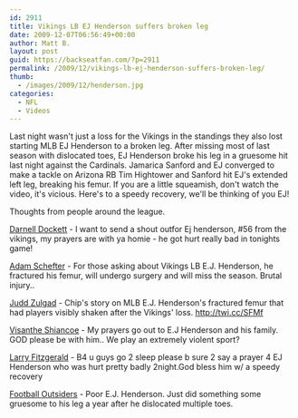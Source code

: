 ```yaml
---
id: 2911
title: Vikings LB EJ Henderson suffers broken leg
date: 2009-12-07T06:56:49+00:00
author: Matt B.
layout: post
guid: https://backseatfan.com/?p=2911
permalink: /2009/12/vikings-lb-ej-henderson-suffers-broken-leg/
thumb:
  - /images/2009/12/henderson.jpg
categories:
  - NFL
  - Videos
---
```


<div class="entry">
  <p>
    Last night wasn't just a loss for the Vikings in the standings they also lost starting MLB EJ Henderson to a broken leg. After missing most of last season with dislocated toes, EJ Henderson broke his leg in a gruesome hit last night against the Cardinals. Jamarica Sanford and EJ converged to make a tackle on Arizona RB Tim Hightower and Sanford hit EJ's extended left leg, breaking his femur. If you are a little squeamish, don't watch the video, it's vicious. Here's to a speedy recovery, we'll be thinking of you EJ!
  </p>

  <p>
  </p>

  <p>
    Thoughts from people around the league.
  </p>

  <p>
    <a href="http://twitter.com/ddockett/status/6425786535">Darnell Dockett</a> - <span><span>I want to send a shout outfor Ej henderson, #56 from the vikings, my prayers are with ya homie - he got hurt really bad in tonights game!</span></span>
  </p>

  <p>
    <span><span><a href="http://twitter.com/Adam_Schefter/status/6428393872">Adam Schefter</a> - </span></span><span><span>For those asking about Vikings LB E.J. Henderson, he fractured his femur, will undergo surgery and will miss the season. Brutal injury..</span></span>
  </p>

  <p>
    <span><span><a href="http://twitter.com/JuddZulgad/status/6424411450">Judd Zulgad</a> - </span></span><span><span>Chip's story on MLB E.J. Henderson's fractured femur that had players visibly shaken after the Vikings' loss. <a rel="nofollow" href="http://twi.cc/SFMf" target="_blank">http://twi.cc/SFMf</a></span></span>
  </p>

  <p>
    <span><span><a href="http://twitter.com/vshiancoe/status/6424014826">Visanthe Shiancoe</a> - </span></span><span><span>My prayers go out to E.J Henderson and his family. GOD please be with him.. We play an extremely violent sport?</span></span>
  </p>

  <p>
    <span><span><a href="http://twitter.com/Lfitzgerald11/status/6423387607">Larry Fitzgerald</a> - </span></span><span><span>B4 u guys go 2 sleep please b sure 2 say a prayer 4 EJ Henderson who was hurt pretty badly 2night.God bless him w/ a speedy recovery</span></span>
  </p>

  <p>
    <span><span><a href="http://twitter.com/fb_outsiders/status/6421427863">Football Outsiders</a> - </span></span><span><span>Poor E.J. Henderson. Just did something some gruesome to his leg a year after he dislocated multiple toes.</span></span>
  </p>
</div>
